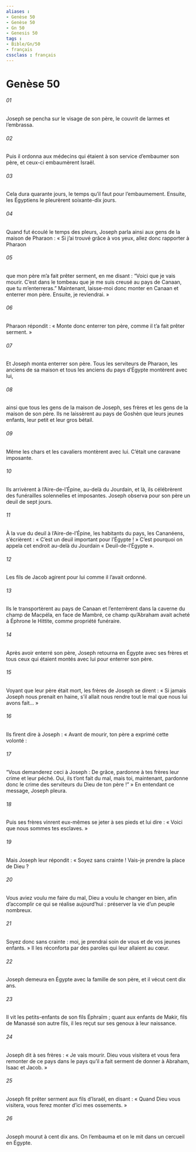 ```yaml
---
aliases : 
- Genèse 50
- Genèse 50
- Gn 50
- Genesis 50
tags : 
- Bible/Gn/50
- français
cssclass : français
---
```


# Genèse 50

###### 01
Joseph se pencha sur le visage de son père, le couvrit de larmes et l’embrassa.
###### 02
Puis il ordonna aux médecins qui étaient à son service d’embaumer son père, et ceux-ci embaumèrent Israël.
###### 03
Cela dura quarante jours, le temps qu’il faut pour l’embaumement. Ensuite, les Égyptiens le pleurèrent soixante-dix jours.
###### 04
Quand fut écoulé le temps des pleurs, Joseph parla ainsi aux gens de la maison de Pharaon : « Si j’ai trouvé grâce à vos yeux, allez donc rapporter à Pharaon
###### 05
que mon père m’a fait prêter serment, en me disant : “Voici que je vais mourir. C’est dans le tombeau que je me suis creusé au pays de Canaan, que tu m’enterreras.” Maintenant, laisse-moi donc monter en Canaan et enterrer mon père. Ensuite, je reviendrai. »
###### 06
Pharaon répondit : « Monte donc enterrer ton père, comme il t’a fait prêter serment. »
###### 07
Et Joseph monta enterrer son père. Tous les serviteurs de Pharaon, les anciens de sa maison et tous les anciens du pays d’Égypte montèrent avec lui,
###### 08
ainsi que tous les gens de la maison de Joseph, ses frères et les gens de la maison de son père. Ils ne laissèrent au pays de Goshèn que leurs jeunes enfants, leur petit et leur gros bétail.
###### 09
Même les chars et les cavaliers montèrent avec lui. C’était une caravane imposante.
###### 10
Ils arrivèrent à l’Aire-de-l’Épine, au-delà du Jourdain, et là, ils célébrèrent des funérailles solennelles et imposantes. Joseph observa pour son père un deuil de sept jours.
###### 11
À la vue du deuil à l’Aire-de-l’Épine, les habitants du pays, les Cananéens, s’écrièrent : « C’est un deuil important pour l’Égypte ! » C’est pourquoi on appela cet endroit au-delà du Jourdain « Deuil-de-l’Égypte ».
###### 12
Les fils de Jacob agirent pour lui comme il l’avait ordonné.
###### 13
Ils le transportèrent au pays de Canaan et l’enterrèrent dans la caverne du champ de Macpéla, en face de Mambré, ce champ qu’Abraham avait acheté à Éphrone le Hittite, comme propriété funéraire.
###### 14
Après avoir enterré son père, Joseph retourna en Égypte avec ses frères et tous ceux qui étaient montés avec lui pour enterrer son père.
###### 15
Voyant que leur père était mort, les frères de Joseph se dirent : « Si jamais Joseph nous prenait en haine, s’il allait nous rendre tout le mal que nous lui avons fait… »
###### 16
Ils firent dire à Joseph : « Avant de mourir, ton père a exprimé cette volonté :
###### 17
“Vous demanderez ceci à Joseph : De grâce, pardonne à tes frères leur crime et leur péché. Oui, ils t’ont fait du mal, mais toi, maintenant, pardonne donc le crime des serviteurs du Dieu de ton père !” » En entendant ce message, Joseph pleura.
###### 18
Puis ses frères vinrent eux-mêmes se jeter à ses pieds et lui dire : « Voici que nous sommes tes esclaves. »
###### 19
Mais Joseph leur répondit : « Soyez sans crainte ! Vais-je prendre la place de Dieu ?
###### 20
Vous aviez voulu me faire du mal, Dieu a voulu le changer en bien, afin d’accomplir ce qui se réalise aujourd’hui : préserver la vie d’un peuple nombreux.
###### 21
Soyez donc sans crainte : moi, je prendrai soin de vous et de vos jeunes enfants. » Il les réconforta par des paroles qui leur allaient au cœur.
###### 22
Joseph demeura en Égypte avec la famille de son père, et il vécut cent dix ans.
###### 23
Il vit les petits-enfants de son fils Éphraïm ; quant aux enfants de Makir, fils de Manassé son autre fils, il les reçut sur ses genoux à leur naissance.
###### 24
Joseph dit à ses frères : « Je vais mourir. Dieu vous visitera et vous fera remonter de ce pays dans le pays qu’il a fait serment de donner à Abraham, Isaac et Jacob. »
###### 25
Joseph fit prêter serment aux fils d’Israël, en disant : « Quand Dieu vous visitera, vous ferez monter d’ici mes ossements. »
###### 26
Joseph mourut à cent dix ans. On l’embauma et on le mit dans un cercueil en Égypte.
